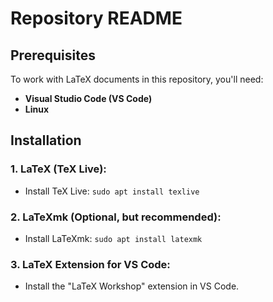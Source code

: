 # Repository README

## Prerequisites

To work with LaTeX documents in this repository, you'll need:

- **Visual Studio Code (VS Code)**
- **Linux**

## Installation

### 1. LaTeX (TeX Live):

- Install TeX Live: `sudo apt install texlive`

### 2. LaTeXmk (Optional, but recommended):

- Install LaTeXmk: `sudo apt install latexmk`

### 3. LaTeX Extension for VS Code:

- Install the "LaTeX Workshop" extension in VS Code.
